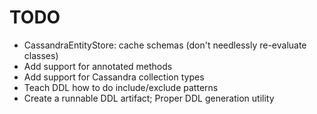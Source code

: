 TODO
====

 * CassandraEntityStore: cache schemas (don't needlessly re-evaluate classes)
 * Add support for annotated methods
 * Add support for Cassandra collection types
 * Teach DDL how to do include/exclude patterns
 * Create a runnable DDL artifact; Proper DDL generation utility
 
 